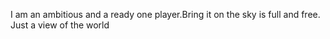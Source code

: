 I am an ambitious and a ready one player.Bring it on the sky is full and free.
Just a view of the world
